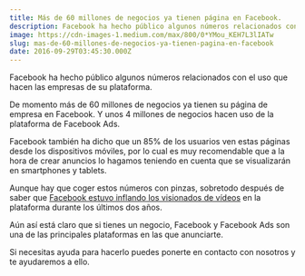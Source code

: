 ```yaml
---
title: Más de 60 millones de negocios ya tienen página en Facebook.
description: Facebook ha hecho público algunos números relacionados con el uso que hacen las empresas de su plataforma.
image: https://cdn-images-1.medium.com/max/800/0*YMou_KEH7L3lIATw
slug: mas-de-60-millones-de-negocios-ya-tienen-pagina-en-facebook
date: 2016-09-29T03:45:30.000Z
---
```


Facebook ha hecho público algunos números relacionados con el uso que hacen las empresas de su plataforma.

De momento más de 60 millones de negocios ya tienen su página de empresa en Facebook. Y unos 4 millones de negocios hacen uso de la plataforma de Facebook Ads.

Facebook también ha dicho que un 85% de los usuarios ven estas páginas desde los dispositivos móviles, por lo cual es muy recomendable que a la hora de crear anuncios lo hagamos teniendo en cuenta que se visualizarán en smartphones y tablets.

Aunque hay que coger estos números con pinzas, sobretodo después de saber que [Facebook estuvo inflando los visionados de vídeos](http://www.wsj.com/articles/facebook-overestimated-key-video-metric-for-two-years-1474586951) en la plataforma durante los últimos dos años.

Aún así está claro que si tienes un negocio, Facebook y Facebook Ads son una de las principales plataformas en las que anunciarte.

Si necesitas ayuda para hacerlo puedes ponerte en contacto con nosotros y te ayudaremos a ello.
